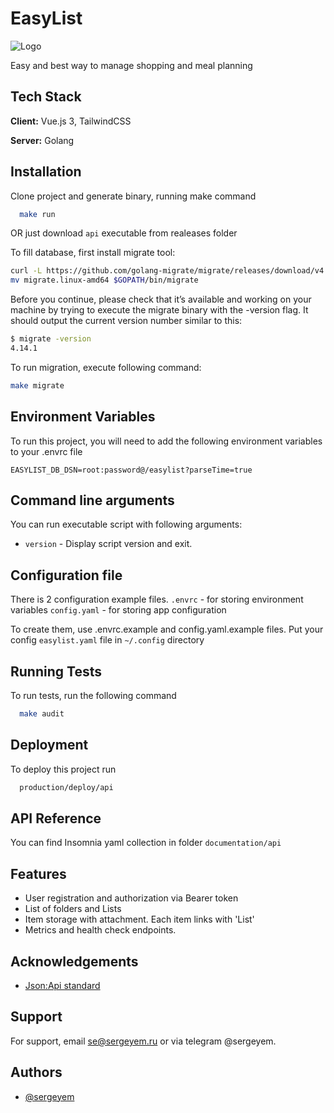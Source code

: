 # EasyList
![Logo](https://sergeyem.ru/img/sprite.png)

Easy and best way to manage shopping and meal planning


## Tech Stack
**Client:** Vue.js 3, TailwindCSS

**Server:** Golang


## Installation

Clone project and generate binary, running make command

```bash
  make run
```

OR just download `api` executable from realeases folder

To fill database, first install migrate tool:
```bash
curl -L https://github.com/golang-migrate/migrate/releases/download/v4.15.2/migrate.linux-amd64.tar.gz | tar xvz
mv migrate.linux-amd64 $GOPATH/bin/migrate
```

Before you continue, please check that it’s available and working on your machine by trying to execute the migrate binary with the -version flag. It should output the current version number similar to this:
```bash
$ migrate -version
4.14.1
```

To run migration, execute following command:
```bash
make migrate
```

## Environment Variables

To run this project, you will need to add the following environment variables to your .envrc file

`EASYLIST_DB_DSN=root:password@/easylist?parseTime=true`

## Command line arguments

You can run executable script with following arguments:

* `version` - Display script version and exit.

## Configuration file
There is 2 configuration example files.
`.envrc` - for storing environment variables
`config.yaml` - for storing app configuration

To create them, use .envrc.example and config.yaml.example files.
Put your config `easylist.yaml` file in `~/.config` directory

## Running Tests

To run tests, run the following command

```bash
  make audit
```


## Deployment

To deploy this project run

```bash
  production/deploy/api
```

## API Reference
You can find Insomnia yaml collection in folder `documentation/api`

## Features

- User registration and authorization via Bearer token
- List of folders and Lists
- Item storage with attachment. Each item links with 'List'
- Metrics and health check endpoints.



## Acknowledgements

- [Json:Api standard](https://jsonapi.org)

## Support

For support, email se@sergeyem.ru or via telegram @sergeyem.


## Authors

- [@sergeyem](https://www.sergeyem.ru)
